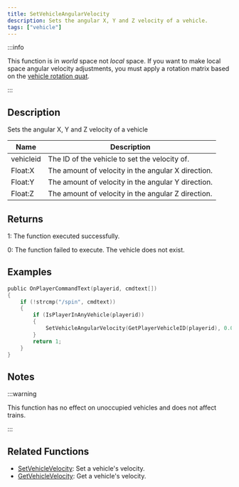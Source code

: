 ```yaml
---
title: SetVehicleAngularVelocity
description: Sets the angular X, Y and Z velocity of a vehicle.
tags: ["vehicle"]
---
```


:::info

This function is in _world_ space not _local_ space. If you want to make local space angular velocity adjustments, you must apply a rotation matrix based on the [vehicle rotation quat](GetVehicleRotationQuat).

:::

## Description

Sets the angular X, Y and Z velocity of a vehicle

| Name      | Description                                         |
| --------- | --------------------------------------------------- |
| vehicleid | The ID of the vehicle to set the velocity of.       |
| Float:X   | The amount of velocity in the angular X direction.  |
| Float:Y   | The amount of velocity in the angular Y direction.  |
| Float:Z   | The amount of velocity in the angular Z direction.  |

## Returns

1: The function executed successfully.

0: The function failed to execute. The vehicle does not exist.

## Examples

```c
public OnPlayerCommandText(playerid, cmdtext[])
{
    if (!strcmp("/spin", cmdtext))
    {
        if (IsPlayerInAnyVehicle(playerid))
        {
            SetVehicleAngularVelocity(GetPlayerVehicleID(playerid), 0.0, 0.0, 2.0);
        }
        return 1;
    }
}
```

## Notes

:::warning

This function has no effect on unoccupied vehicles and does not affect trains.

:::

## Related Functions

- [SetVehicleVelocity](SetVehicleVelocity): Set a vehicle's velocity.
- [GetVehicleVelocity](GetVehicleVelocity): Get a vehicle's velocity.
